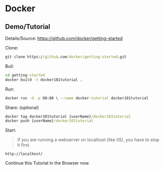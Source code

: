 # Docker

## Demo/Tutorial

Details/Source: https://github.com/docker/getting-started

Clone:

```cmd
git clone https://github.com/docker/getting-started.git
```

Buil:

```cmd
cd getting-started
docker build -t docker101tutorial .
```

Run:

```cmd
docker run -d -p 80:80 \ --name docker-tutorial docker101tutorial
```

Share: (optional)


```cmd
docker tag docker101tutorial {userName}/docker101tutorial
docker push {userName}/docker101tutorial
```

Start:

> If you are running a webserver on localhost (like IIS), you have to stop it first.

`http://localhost/`

Continue this Tutorial in the Browser now.
